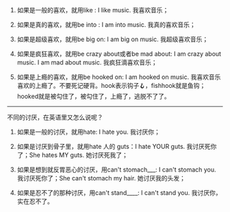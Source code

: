 1. 如果是一般的喜欢，就用like : I like music. 我喜欢音乐；

2. 如果是真的喜欢，就用be into : I am into music. 我真的喜欢音乐；

3. 如果是超级喜欢，就用be big on: I am big on music. 我超级喜欢音乐；

4. 如果是疯狂喜欢，就用be crazy about或者be mad about: I am crazy about music. I am mad about music. 我疯狂滴喜欢音乐；

5. 如果是上瘾的喜欢，就用be hooked on: I am hooked on music. 我喜欢音乐喜欢的上瘾了。不要死记硬背。hook表示钩子🪝，fishhook就是鱼钩；hooked就是被勾住了，被勾住了，上瘾了，逃脱不了了。

---

不同的讨厌，在英语里又怎么说呢？

1. 如果是一般的讨厌，就用hate: I hate you. 我讨厌你；

2. 如果是讨厌到骨子里，就用hate 人的 guts：I hate YOUR guts. 我讨厌死你了；She hates MY guts. 她讨厌死我了；

3. 如果是想到就反胃恶心的讨厌，用can't stomach___: I can't stomach you. 我讨厌死你了；She can't stomach my hair. 她讨厌我的头发；

4. 如果是忍不了的那种讨厌，用can't stand____: I can't stand you. 我讨厌你，实在忍不了。